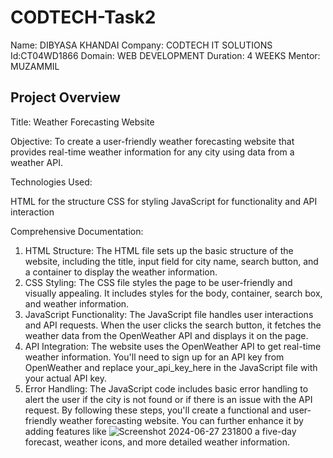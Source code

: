 # CODTECH-Task2
Name: DIBYASA KHANDAI
Company: CODTECH IT SOLUTIONS
Id:CT04WD1866
Domain: WEB DEVELOPMENT 
Duration: 4 WEEKS
Mentor: MUZAMMIL

Project Overview
----------------

Title: Weather Forecasting Website

Objective: To create a user-friendly weather forecasting website that provides real-time weather information for any city using data from a weather API.

Technologies Used:

   HTML for the structure
   CSS for styling
   JavaScript for functionality and API interaction
   
Comprehensive Documentation:

   1. HTML Structure: The HTML file sets up the basic structure of the website, including the title, input field for city name, search button, and a container to display the 
                      weather information.
   2. CSS Styling:  The CSS file styles the page to be user-friendly and visually appealing. It includes styles for the body, container, search box, and weather information.
   3. JavaScript Functionality:  The JavaScript file handles user interactions and API requests. When the user clicks the search button, it fetches the weather data from the 
                                 OpenWeather API and displays it on the page.
   4. API Integration:  The website uses the OpenWeather API to get real-time weather information. You'll need to sign up for an API key from OpenWeather and replace 
                        your_api_key_here in the JavaScript file with your actual API key.
   5. Error Handling: The JavaScript code includes basic error handling to alert the user if the city is not found or if there is an issue with the API request.
                      By following these steps, you'll create a functional and user-friendly weather forecasting website. You can further enhance it by adding features like 
                      ![Screenshot 2024-06-27 231800](https://github.com/dibyasakhandai/CODTECH-Task2/assets/147296590/52b80478-ae71-4661-b5ea-cc7248a532fd)
a five-day forecast, weather icons, and more detailed weather information.

